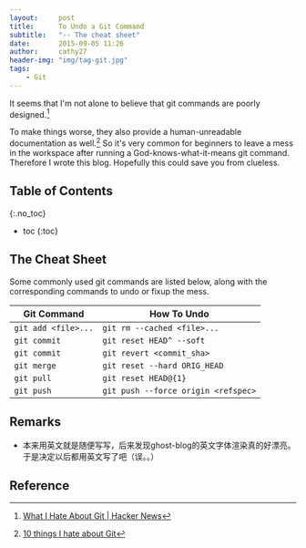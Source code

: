 ```yaml
---
layout:     post
title:      To Undo a Git Command
subtitle:   "-- The cheat sheet"
date:       2015-09-05 11:26
author:     cathy27
header-img: "img/tag-git.jpg"
tags:
    - Git
---
```


It seems that I'm not alone to believe that git commands are poorly designed.[^1]

To make things worse, they also provide a human-unreadable documentation as well.[^2]
So it's very common for beginners to leave a mess in the workspace after running a God-knows-what-it-means git command. Therefore I wrote this blog. Hopefully this could save you from clueless.

## Table of Contents
{:.no_toc}

- toc
{:toc}


## The Cheat Sheet

Some commonly used git commands are listed below, along with the corresponding commands to undo or fixup the mess.

|   **Git Command**   |           **How To Undo**           |
|---------------------|-------------------------------------|
| `git add <file>...` | `git rm --cached <file>...`         |
| `git commit`        | `git reset HEAD^ --soft`            |
| `git commit`        | `git revert <commit_sha>`           |
| `git merge`         | `git reset --hard ORIG_HEAD`        |
| `git pull`          | `git reset HEAD@{1}`                |
| `git push`          | `git push --force origin <refspec>` |

## Remarks

- 本来用英文就是随便写写，后来发现ghost-blog的英文字体渲染真的好漂亮。于是决定以后都用英文写了吧（误。。）

## Reference

[^1]: [What I Hate About Git \| Hacker News](https://news.ycombinator.com/item?id=4340595)
[^2]: [10 things I hate about Git](http://stevebennett.me/2012/02/24/10-things-i-hate-about-git/)
[^3]: [How to remove the first commit in git?](http://stackoverflow.com/a/10911506/1294704)
